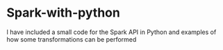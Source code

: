 # Spark-with-python
I have included a small code for the Spark API in Python and examples of how some transformations can be performed


